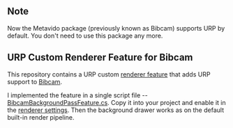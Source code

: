 ## Note

Now the Metavido package (previously known as Bibcam) supports URP by default.
You don't need to use this package any more.

URP Custom Renderer Feature for Bibcam
--------------------------------------

This repository contains a URP custom [renderer feature] that adds URP support
to [Bibcam].

I implemented the feature in a single script file --
[BibcamBackgroundPassFeature.cs]. Copy it into your project and enable it in
the [renderer settings]. Then the background drawer works as on the default
built-in render pipeline.

[BibcamBackgroundPassFeature.cs]:
  /Assets/BibcamBackgroundPassFeature.cs

[renderer feature]:
  https://docs.unity3d.com/Packages/com.unity.render-pipelines.universal@13.1/manual/urp-renderer-feature.html

[Bibcam]:
  https://github.com/keijiro/Bibcam

[renderer settings]:
  https://docs.unity3d.com/Packages/com.unity.render-pipelines.universal@13.1/manual/urp-renderer-feature-how-to-add.html
